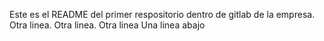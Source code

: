 Este es el README del primer respositorio dentro de gitlab de la empresa. Otra linea. Otra linea. Otra linea
Una linea abajo